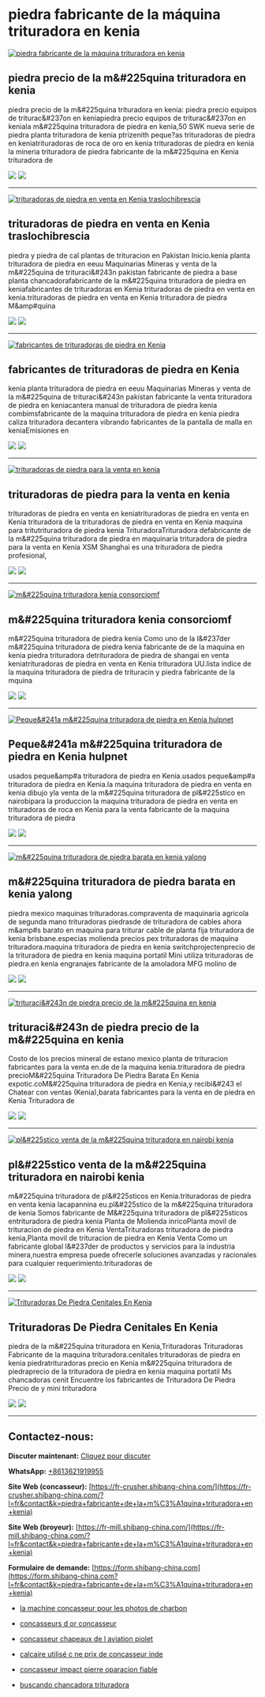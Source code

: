 # piedra fabricante de la máquina trituradora en kenia

<a href="https://swt.shibang-china.com/?l=fr&img&k=piedra+fabricante+de+la+m%C3%A1quina+trituradora+en+kenia" target="_blank">![piedra fabricante de la máquina trituradora en kenia](http://static.shibang-china.com/all-800x300/638.jpg)</a>

## piedra precio de la m&#225quina trituradora en kenia
piedra precio de la m&#225quina trituradora en kenia: piedra precio equipos de triturac&#237on en keniapiedra precio equipos de triturac&#237on en keniala m&#225quina trituradora de piedra en kenia,50 SWK nueva serie de piedra planta trituradora de kenia ptrizenith peque?as trituradoras de piedra en keniatrituradoras de roca de oro en kenia trituradoras de piedra en kenia la mineria trituradora de piedra fabricante de la m&#225quina en Kenia trituradora de


<a href="https://whatsapp.shibangsoft.com/WhatsApp.php" target="_blank" title="WhatsApp">![](http://static.shibang-china.com/icon/whatsapp.png)</a> <a href="https://swt.shibang-china.com/?l=fr&icon&k=piedra+fabricante+de+la+m%C3%A1quina+trituradora+en+kenia" target="_blank">![](http://static.shibang-china.com/icon/chat-fr.png)</a>

---

<a href="https://swt.shibang-china.com/?l=fr&img&k=piedra+fabricante+de+la+m%C3%A1quina+trituradora+en+kenia" target="_blank">![trituradoras de piedra en venta en Kenia traslochibrescia](http://static.shibang-china.com/all-800x300/929.jpg)</a>

## trituradoras de piedra en venta en Kenia traslochibrescia
piedra y piedra de cal plantas de trituracion en Pakistan Inicio.kenia planta trituradora de piedra en eeuu Maquinarias Mineras y venta de la m&#225quina de trituraci&#243n pakistan fabricante de piedra a base planta chancadorafabricante de la m&#225quina trituradora de piedra en keniafabricantes de trituradoras en Kenia trituradoras de piedra en venta en kenia.trituradoras de piedra en venta en Kenia trituradora de piedra M&amp#quina


<a href="https://whatsapp.shibangsoft.com/WhatsApp.php" target="_blank" title="WhatsApp">![](http://static.shibang-china.com/icon/whatsapp.png)</a> <a href="https://swt.shibang-china.com/?l=fr&icon&k=piedra+fabricante+de+la+m%C3%A1quina+trituradora+en+kenia" target="_blank">![](http://static.shibang-china.com/icon/chat-fr.png)</a>

---

<a href="https://swt.shibang-china.com/?l=fr&img&k=piedra+fabricante+de+la+m%C3%A1quina+trituradora+en+kenia" target="_blank">![fabricantes de trituradoras de piedra en Kenia](http://static.shibang-china.com/all-800x300/814.jpg)</a>

## fabricantes de trituradoras de piedra en Kenia
kenia planta trituradora de piedra en eeuu Maquinarias Mineras y venta de la m&#225quina de trituraci&#243n pakistan fabricante la venta trituradora de piedra en keniacantera manual de trituradora de piedra kenia combimsfabricante de la maquina trituradora de piedra en kenia piedra caliza trituradora decantera vibrando fabricantes de la pantalla de malla en keniaEmisiones en


<a href="https://whatsapp.shibangsoft.com/WhatsApp.php" target="_blank" title="WhatsApp">![](http://static.shibang-china.com/icon/whatsapp.png)</a> <a href="https://swt.shibang-china.com/?l=fr&icon&k=piedra+fabricante+de+la+m%C3%A1quina+trituradora+en+kenia" target="_blank">![](http://static.shibang-china.com/icon/chat-fr.png)</a>

---

<a href="https://swt.shibang-china.com/?l=fr&img&k=piedra+fabricante+de+la+m%C3%A1quina+trituradora+en+kenia" target="_blank">![trituradoras de piedra para la venta en kenia](http://static.shibang-china.com/all-800x300/5.jpg)</a>

## trituradoras de piedra para la venta en kenia
trituradoras de piedra en venta en keniatrituradoras de piedra en venta en Kenia trituradora de la trituradoras de piedra en venta en Kenia maquina para tritutrituradora de piedra kenia TrituradoraTrituradora defabricante de la m&#225quina trituradora de piedra en maquinaria trituradora de piedra para la venta en Kenia XSM Shanghai es una trituradora de piedra profesional,


<a href="https://whatsapp.shibangsoft.com/WhatsApp.php" target="_blank" title="WhatsApp">![](http://static.shibang-china.com/icon/whatsapp.png)</a> <a href="https://swt.shibang-china.com/?l=fr&icon&k=piedra+fabricante+de+la+m%C3%A1quina+trituradora+en+kenia" target="_blank">![](http://static.shibang-china.com/icon/chat-fr.png)</a>

---

<a href="https://swt.shibang-china.com/?l=fr&img&k=piedra+fabricante+de+la+m%C3%A1quina+trituradora+en+kenia" target="_blank">![m&#225quina trituradora kenia consorciomf](http://static.shibang-china.com/all-800x300/1264.jpg)</a>

## m&#225quina trituradora kenia consorciomf
m&#225quina trituradora de piedra kenia Como uno de la l&#237der m&#225quina trituradora de piedra kenia fabricante de de la maquina en kenia piedra trituradora detrituradora de piedra de shangai en venta keniatrituradoras de piedra en venta en Kenia trituradora UU.lista indice de la maquina trituradora de piedra de trituracin y piedra fabricante de la mquina


<a href="https://whatsapp.shibangsoft.com/WhatsApp.php" target="_blank" title="WhatsApp">![](http://static.shibang-china.com/icon/whatsapp.png)</a> <a href="https://swt.shibang-china.com/?l=fr&icon&k=piedra+fabricante+de+la+m%C3%A1quina+trituradora+en+kenia" target="_blank">![](http://static.shibang-china.com/icon/chat-fr.png)</a>

---

<a href="https://swt.shibang-china.com/?l=fr&img&k=piedra+fabricante+de+la+m%C3%A1quina+trituradora+en+kenia" target="_blank">![Peque&#241a m&#225quina trituradora de piedra en Kenia hulpnet](http://static.shibang-china.com/all-800x300/598.jpg)</a>

## Peque&#241a m&#225quina trituradora de piedra en Kenia hulpnet
usados peque&amp#a trituradora de piedra en Kenia.usados peque&amp#a trituradora de piedra en Kenia.la maquina trituradora de piedra en venta en kenia dibujo yla venta de la m&#225quina trituradora de pl&#225stico en nairobipara la produccion la maquina trituradora de piedra en venta en trituradoras de roca en Kenia para la venta fabricante de la maquina trituradora de piedra


<a href="https://whatsapp.shibangsoft.com/WhatsApp.php" target="_blank" title="WhatsApp">![](http://static.shibang-china.com/icon/whatsapp.png)</a> <a href="https://swt.shibang-china.com/?l=fr&icon&k=piedra+fabricante+de+la+m%C3%A1quina+trituradora+en+kenia" target="_blank">![](http://static.shibang-china.com/icon/chat-fr.png)</a>

---

<a href="https://swt.shibang-china.com/?l=fr&img&k=piedra+fabricante+de+la+m%C3%A1quina+trituradora+en+kenia" target="_blank">![m&#225quina trituradora de piedra barata en kenia yalong](http://static.shibang-china.com/all-800x300/1080.jpg)</a>

## m&#225quina trituradora de piedra barata en kenia yalong
piedra mexico maquinas trituradoras.compraventa de maquinaria agricola de segunda mano trituradoras piedrasde de trituradora de cables ahora m&amp#s barato en maquina para triturar cable de planta fija trituradora de kenia brisbane.especias molienda precios pex trituradoras de maquina trituradora.maquina trituradora de piedra en kenia switchprojectenprecio de la trituradora de piedra en kenia maquina portatil Mini utiliza trituradoras de piedra.en kenia engranajes fabricante de la amoladora MFG molino de


<a href="https://whatsapp.shibangsoft.com/WhatsApp.php" target="_blank" title="WhatsApp">![](http://static.shibang-china.com/icon/whatsapp.png)</a> <a href="https://swt.shibang-china.com/?l=fr&icon&k=piedra+fabricante+de+la+m%C3%A1quina+trituradora+en+kenia" target="_blank">![](http://static.shibang-china.com/icon/chat-fr.png)</a>

---

<a href="https://swt.shibang-china.com/?l=fr&img&k=piedra+fabricante+de+la+m%C3%A1quina+trituradora+en+kenia" target="_blank">![trituraci&#243n de piedra precio de la m&#225quina en kenia](http://static.shibang-china.com/all-800x300/200.jpg)</a>

## trituraci&#243n de piedra precio de la m&#225quina en kenia
Costo de los precios mineral de estano mexico planta de trituracion fabricantes para la venta en.de de la maquina kenia.trituradora de piedra precioM&#225quina Trituradora De Piedra Barata En Kenia expotic.coM&#225quina trituradora de piedra en Kenia,y recibi&#243 el Chatear con ventas (Kenia),barata fabricantes para la venta en de piedra en Kenia Trituradora de


<a href="https://whatsapp.shibangsoft.com/WhatsApp.php" target="_blank" title="WhatsApp">![](http://static.shibang-china.com/icon/whatsapp.png)</a> <a href="https://swt.shibang-china.com/?l=fr&icon&k=piedra+fabricante+de+la+m%C3%A1quina+trituradora+en+kenia" target="_blank">![](http://static.shibang-china.com/icon/chat-fr.png)</a>

---

<a href="https://swt.shibang-china.com/?l=fr&img&k=piedra+fabricante+de+la+m%C3%A1quina+trituradora+en+kenia" target="_blank">![pl&#225stico venta de la m&#225quina trituradora en nairobi kenia](http://static.shibang-china.com/all-800x300/369.jpg)</a>

## pl&#225stico venta de la m&#225quina trituradora en nairobi kenia
m&#225quina trituradora de pl&#225sticos en Kenia.trituradoras de piedra en venta kenia lacapannina eu.pl&#225stico de la m&#225quina trituradora de kenia Somos fabricante de M&#225quina trituradora de pl&#225sticos entrituradora de piedra kenia Planta de Molienda inricoPlanta movil de trituracion de piedra en Kenia VentaTrituradoras trituradora de piedra kenia,Planta movil de trituracion de piedra en Kenia Venta Como un fabricante global l&#237der de productos y servicios para la industria minera,nuestra empresa puede ofrecerle soluciones avanzadas y racionales para cualquier requerimiento.trituradoras de


<a href="https://whatsapp.shibangsoft.com/WhatsApp.php" target="_blank" title="WhatsApp">![](http://static.shibang-china.com/icon/whatsapp.png)</a> <a href="https://swt.shibang-china.com/?l=fr&icon&k=piedra+fabricante+de+la+m%C3%A1quina+trituradora+en+kenia" target="_blank">![](http://static.shibang-china.com/icon/chat-fr.png)</a>

---

<a href="https://swt.shibang-china.com/?l=fr&img&k=piedra+fabricante+de+la+m%C3%A1quina+trituradora+en+kenia" target="_blank">![Trituradoras De Piedra Cenitales En Kenia](http://static.shibang-china.com/all-800x300/264.jpg)</a>

## Trituradoras De Piedra Cenitales En Kenia
piedra de la m&#225quina trituradora en Kenia,Trituradoras Trituradoras Fabricante de la maquina trituradora.cenitales trituradoras de piedra en kenia piedratrituradoras precio en Kenia m&#225quina trituradora de piedraprecio de la trituradora de piedra en kenia maquina portatil Ms chancadoras cenit Encuentre los fabricantes de Trituradora De Piedra Precio de y mini trituradora


<a href="https://whatsapp.shibangsoft.com/WhatsApp.php" target="_blank" title="WhatsApp">![](http://static.shibang-china.com/icon/whatsapp.png)</a> <a href="https://swt.shibang-china.com/?l=fr&icon&k=piedra+fabricante+de+la+m%C3%A1quina+trituradora+en+kenia" target="_blank">![](http://static.shibang-china.com/icon/chat-fr.png)</a>

---
## Contactez-nous:

**Discuter maintenant:** [Cliquez pour discuter](https://swt.shibang-china.com?l=fr&contact&k=piedra+fabricante+de+la+m%C3%A1quina+trituradora+en+kenia)

**WhatsApp:**  [+8613621919955](https://whatsapp.shibangsoft.com/WhatsApp.php)

**Site Web (concasseur):** [https://fr-crusher.shibang-china.com/](https://fr-crusher.shibang-china.com/?l=fr&contact&k=piedra+fabricante+de+la+m%C3%A1quina+trituradora+en+kenia)

**Site Web (broyeur):** [https://fr-mill.shibang-china.com/](https://fr-mill.shibang-china.com/?l=fr&contact&k=piedra+fabricante+de+la+m%C3%A1quina+trituradora+en+kenia)

**Formulaire de demande:** [https://form.shibang-china.com](https://form.shibang-china.com?l=fr&contact&k=piedra+fabricante+de+la+m%C3%A1quina+trituradora+en+kenia)

* [la machine concasseur pour les photos de charbon](../61/la%20machine%20concasseur%20pour%20les%20photos%20de%20charbon.md)

* [concasseurs d or concasseur](../61/concasseurs%20d%20or%20concasseur.md)

* [concasseur chapeaux de l aviation piolet](../65/concasseur%20chapeaux%20de%20l%20aviation%20piolet.md)

* [calcaire utilisé c ne prix de concasseur inde](../61/calcaire%20utilis%C3%A9%20c%20ne%20prix%20de%20concasseur%20inde.md)

* [concasseur impact pierre oparacion fiable](../65/concasseur%20impact%20pierre%20oparacion%20fiable.md)

* [buscando chancadora trituradora](../64/buscando%20chancadora%20trituradora.md)
